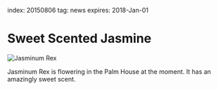 index: 20150806
tag: news
expires: 2018-Jan-01

# Sweet Scented Jasmine

![Jasminum Rex](jasminum-rex.jpg)

Jasminum Rex is flowering in the Palm House at the moment.  It has an amazingly sweet scent.
